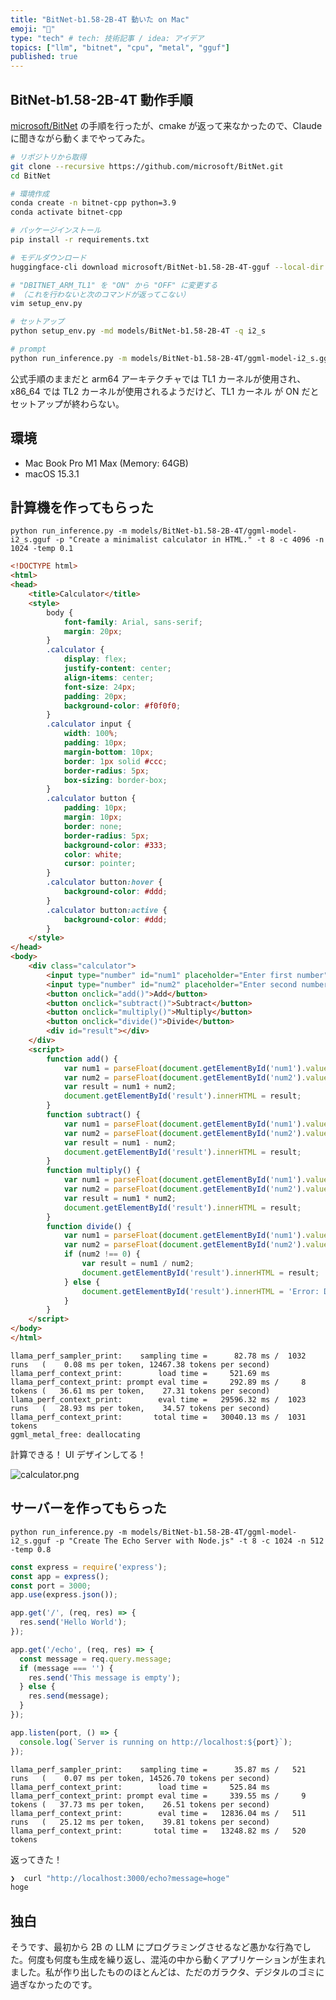 ```yaml
---
title: "BitNet-b1.58-2B-4T 動いた on Mac"
emoji: "🤖"
type: "tech" # tech: 技術記事 / idea: アイデア
topics: ["llm", "bitnet", "cpu", "metal", "gguf"]
published: true
---
```


## BitNet-b1.58-2B-4T 動作手順

[microsoft/BitNet](https://github.com/microsoft/BitNet) の手順を行ったが、cmake が返って来なかったので、Claude に聞きながら動くまでやってみた。

```bash
# リポジトリから取得
git clone --recursive https://github.com/microsoft/BitNet.git
cd BitNet

# 環境作成
conda create -n bitnet-cpp python=3.9
conda activate bitnet-cpp

# パッケージインストール
pip install -r requirements.txt

# モデルダウンロード
huggingface-cli download microsoft/BitNet-b1.58-2B-4T-gguf --local-dir models/BitNet-b1.58-2B-4T

# "DBITNET_ARM_TL1" を "ON" から "OFF" に変更する
# （これを行わないと次のコマンドが返ってこない）
vim setup_env.py

# セットアップ
python setup_env.py -md models/BitNet-b1.58-2B-4T -q i2_s

# prompt
python run_inference.py -m models/BitNet-b1.58-2B-4T/ggml-model-i2_s.gguf -p "You are a helpful assistant" -cnv
```

公式手順のままだと arm64 アーキテクチャでは TL1 カーネルが使用され、x86_64 では TL2 カーネルが使用されるようだけど、TL1 カーネル が ON だとセットアップが終わらない。

## 環境

- Mac Book Pro M1 Max (Memory: 64GB)
- macOS 15.3.1

## 計算機を作ってもらった

`python run_inference.py -m models/BitNet-b1.58-2B-4T/ggml-model-i2_s.gguf -p "Create a minimalist calculator in HTML." -t 8 -c 4096 -n 1024 -temp 0.1`

```html
<!DOCTYPE html>
<html>
<head>
    <title>Calculator</title>
    <style>
        body {
            font-family: Arial, sans-serif;
            margin: 20px;
        }
        .calculator {
            display: flex;
            justify-content: center;
            align-items: center;
            font-size: 24px;
            padding: 20px;
            background-color: #f0f0f0;
        }
        .calculator input {
            width: 100%;
            padding: 10px;
            margin-bottom: 10px;
            border: 1px solid #ccc;
            border-radius: 5px;
            box-sizing: border-box;
        }
        .calculator button {
            padding: 10px;
            margin: 10px;
            border: none;
            border-radius: 5px;
            background-color: #333;
            color: white;
            cursor: pointer;
        }
        .calculator button:hover {
            background-color: #ddd;
        }
        .calculator button:active {
            background-color: #ddd;
        }
    </style>
</head>
<body>
    <div class="calculator">
        <input type="number" id="num1" placeholder="Enter first number">
        <input type="number" id="num2" placeholder="Enter second number">
        <button onclick="add()">Add</button>
        <button onclick="subtract()">Subtract</button>
        <button onclick="multiply()">Multiply</button>
        <button onclick="divide()">Divide</button>
        <div id="result"></div>
    </div>
    <script>
        function add() {
            var num1 = parseFloat(document.getElementById('num1').value);
            var num2 = parseFloat(document.getElementById('num2').value);
            var result = num1 + num2;
            document.getElementById('result').innerHTML = result;
        }
        function subtract() {
            var num1 = parseFloat(document.getElementById('num1').value);
            var num2 = parseFloat(document.getElementById('num2').value);
            var result = num1 - num2;
            document.getElementById('result').innerHTML = result;
        }
        function multiply() {
            var num1 = parseFloat(document.getElementById('num1').value);
            var num2 = parseFloat(document.getElementById('num2').value);
            var result = num1 * num2;
            document.getElementById('result').innerHTML = result;
        }
        function divide() {
            var num1 = parseFloat(document.getElementById('num1').value);
            var num2 = parseFloat(document.getElementById('num2').value);
            if (num2 !== 0) {
                var result = num1 / num2;
                document.getElementById('result').innerHTML = result;
            } else {
                document.getElementById('result').innerHTML = 'Error: Division by zero';
            }
        }
    </script>
</body>
</html>
```

```plain
llama_perf_sampler_print:    sampling time =      82.78 ms /  1032 runs   (    0.08 ms per token, 12467.38 tokens per second)
llama_perf_context_print:        load time =     521.69 ms
llama_perf_context_print: prompt eval time =     292.89 ms /     8 tokens (   36.61 ms per token,    27.31 tokens per second)
llama_perf_context_print:        eval time =   29596.32 ms /  1023 runs   (   28.93 ms per token,    34.57 tokens per second)
llama_perf_context_print:       total time =   30040.13 ms /  1031 tokens
ggml_metal_free: deallocating
```

計算できる！ UI デザインしてる！

![calculator.png](/images/7b2a286d2b3588/calculator.png)

## サーバーを作ってもらった

`python run_inference.py -m models/BitNet-b1.58-2B-4T/ggml-model-i2_s.gguf -p "Create The Echo Server with Node.js" -t 8 -c 1024 -n 512 -temp 0.8`

```js
const express = require('express');
const app = express();
const port = 3000;
app.use(express.json());

app.get('/', (req, res) => {
  res.send('Hello World');
});

app.get('/echo', (req, res) => {
  const message = req.query.message;
  if (message === '') {
    res.send('This message is empty');
  } else {
    res.send(message);
  }
});

app.listen(port, () => {
  console.log(`Server is running on http://localhost:${port}`);
});
```

```plain
llama_perf_sampler_print:    sampling time =      35.87 ms /   521 runs   (    0.07 ms per token, 14526.70 tokens per second)
llama_perf_context_print:        load time =     525.84 ms
llama_perf_context_print: prompt eval time =     339.55 ms /     9 tokens (   37.73 ms per token,    26.51 tokens per second)
llama_perf_context_print:        eval time =   12836.04 ms /   511 runs   (   25.12 ms per token,    39.81 tokens per second)
llama_perf_context_print:       total time =   13248.82 ms /   520 tokens
```

返ってきた！

```bash
❯  curl "http://localhost:3000/echo?message=hoge"
hoge
```

## 独白

そうです、最初から 2B の LLM にプログラミングさせるなど愚かな行為でした。何度も何度も生成を繰り返し、混沌の中から動くアプリケーションが生まれました。私が作り出したもののほとんどは、ただのガラクタ、デジタルのゴミに過ぎなかったのです。
